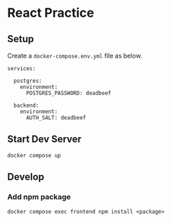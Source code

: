 # React Practice

## Setup
Create a `docker-compose.env.yml` file as below.

```
services:

  postgres:
    environment:
      POSTGRES_PASSWORD: deadbeef

  backend:
    environment:
      AUTH_SALT: deadbeef
```

## Start Dev Server
```
docker compose up
```

## Develop

### Add npm package
```
docker compose exec frontend npm install <package>
```